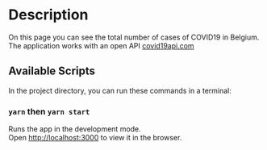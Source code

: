 # Description

On this page you can see the total number of cases of COVID19 in Belgium.
The application works with an open API [covid19api.com](https://covid19api.com/)

## Available Scripts

In the project directory, you can run these commands in a terminal:

### `yarn` then `yarn start`

Runs the app in the development mode.\
Open [http://localhost:3000](http://localhost:3000) to view it in the browser.
